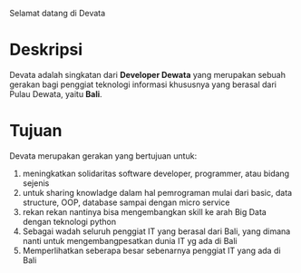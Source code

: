 Selamat datang di Devata

# Deskripsi
Devata adalah singkatan dari **Developer Dewata** yang merupakan sebuah gerakan
bagi penggiat teknologi informasi khususnya yang berasal dari Pulau Dewata, yaitu **Bali**.

# Tujuan
Devata merupakan gerakan yang bertujuan untuk:
1. meningkatkan solidaritas software developer, programmer, atau bidang sejenis
2. untuk sharing knowladge dalam hal pemrograman mulai dari basic, data structure, OOP, database sampai dengan micro service
3. rekan rekan nantinya bisa mengembangkan skill ke arah Big Data dengan teknologi python
4. Sebagai wadah seluruh penggiat IT yang berasal dari Bali, yang dimana nanti untuk mengembangpesatkan dunia IT yg ada di Bali
5. Memperlihatkan seberapa besar sebenarnya penggiat IT yang ada di Bali
